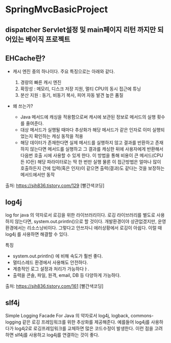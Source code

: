 # SpringMvcBasicProject
## dispatcher Servlet설정 및 main페이지 리턴 까지만 되어있는 베이직 프로젝트 

## EHCache란?
* 캐시 엔진 중의 하나이다. 주요 특징으로는 아래와 같다.
    1. 경량의 빠른 캐시 엔진
    2. 확장성 : 메모리, 디스크 저장 지원, 멀티 CPU의 동시 접근에 튜닝
    3. 분산 지원 : 동기, 비동기 복사, 피어 자동 발견 높은 품질

* 왜 쓰는가?
    * Java 메서드에 캐싱을 적용함으로써 캐시에 보관된 정보로 메서드의 실행 횟수를 줄여준다.
    * 대상 메서드가 실행될 때마다 추상화가 해당 메서드가 같은 인자로 이미 실행되었는지 확인하는 캐싱 동작을 적용
    * 해당 데이터가 존재한다면 실제 메서드를 실행하지 않고 결과를 반환하고 존재하지 않는다면 메서드를 실행하고 그 결과를 캐싱한 뒤에 사용자에게 반환해서 다음번 호출 시에 사용할 수 있게 한다. 이 방법을 통해 비용이 큰 메서드(CPU든 IO든) 해당 파라미터로는 딱 한 번만 실행
물론 이 접근방법은 얼마나 많이 호출하든지 간에 입력(혹은 인자)이 같으면 출력(결과)도 같다는 것을 보장하는 메서드에서만 동작

출처: https://sjh836.tistory.com/129 [빨간색코딩]

## log4j
log for java 의 약자로서 로깅을 위한 라이브러리이다. 로깅 라이브러리를 별도로 사용하지 않는다면, system.out.println()으로 할 것이다. 개발환경이야 상관없겠지만, 운영환경에서는 리소스낭비이다. 그렇다고 안쓰자니 에러상황에서 로깅이 아쉽다. 이럴 때 log4j 를 사용하면 해결할 수 있다.

특징
* system.out.println() 에 비해 속도가 훨씬 좋다.
* 멀티스레드 환경에서 사용해도 안전하다.
* 계층적인 로그 설정과 처리가 가능하다ㅏ.
* 출력을 콘솔, 파일, 원격, email, DB 등 다양하게 가능하다.

출처: https://sjh836.tistory.com/161 [빨간색코딩]

## slf4j
Simple Logging Facade For Java 의 약자로서 log4j, logback, commons-logging 같은 로깅 프레임워크를 위한 추상화를 제공해준다. 예를들어 log4j를 사용하다가 log4j2로 로깅프레임워크를 교체하면 많은 코드수정이 발생한다. 이런 점을 고려하면 slf4j를 사용하고 log4j를 연결하는 것이 좋다.